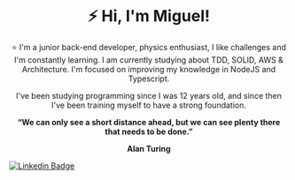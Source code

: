 <h1 align="center">⚡ Hi, I'm Miguel!</h1>

<p align="center">⭐ I'm a junior back-end developer, physics enthusiast, I like challenges and I'm constantly learning. I am currently studying about TDD, SOLID, AWS & Architecture. I'm focused on improving my knowledge in NodeJS and Typescript.</p>
<p align="center">I've been studying programming since I was 12 years old, and since then I've been training myself to have a strong foundation. </p>

<p align="center">
  <strong>“We can only see a short distance ahead, but we can see plenty there that needs to be done.”</strong>
</p>
<p align="center"><strong>Alan Turing</strong></p>

[![Linkedin Badge](https://img.shields.io/badge/-Miguel%20Oliveira-6633cc?style=flat-square&logo=Linkedin&logoColor=white&link=https://www.linkedin.com/in/miguel-oliveira-861693218/)](https://www.linkedin.com/in/miguel-oliveira-861693218/) 
